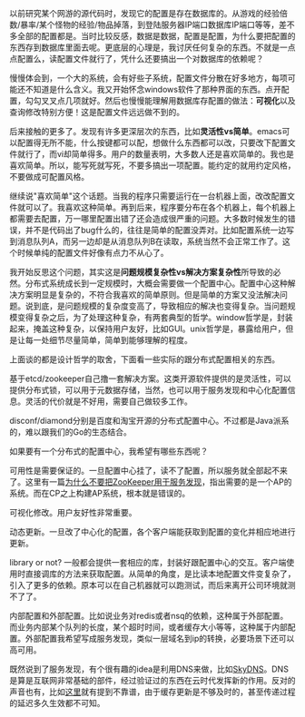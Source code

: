 以前研究某个网游的源代码时，发现它的配置是存在数据库的。从游戏的经验倍数/暴率/某个怪物的经验/物品掉落，到登陆服务器IP端口数据库IP端口等等，差不多全部的配置都是。当时比较反感，数据是数据，配置是配置，为什么要把配置的东西存到数据库里面去呢。更底层的心理是，我讨厌任何复杂的东西。不就是一点点配置么，读配置文件就行了，凭什么还要搞出一个对数据库的依赖呢？

慢慢体会到，一个大的系统，会有好些子系统，配置文件分散在好多地方，每项可能还不知道是什么含义。我又开始怀念windows软件了那种界面的东西。点开配置，勾勾叉叉点几项就好。然后也慢慢能理解用数据库存配置的做法：**可视化**以及查询修改特别方便！这是配置文件远远做不到的。

后来接触的更多了。发现有许多更深层次的东西，比如**灵活性vs简单**。emacs可以配置得无所不能，什么按键都可以配，想做什么东西都可以改，只要改下配置文件就行了，而vi却简单得多。用户的数量表明，大多数人还是喜欢简单的。我也是喜欢简单。所以，能写死就写死，不要多搞出一项配置。能约定的就用约定风格，不要做成可配置风格。

继续说"喜欢简单"这个话题。当我的程序只需要运行在一台机器上面，改改配置文件就可以了。我喜欢这种简单。再到后来，程序要分布在各个机器上，每个机器上都需要去配置，万一哪里配置出错了还会造成很严重的问题。大多数时候发生的错误，并不是代码出了bug什么的，往往是简单的配置没弄对。比如配置系统一边写到消息队列A，而另一边却是从消息队列B在读取，系统当然不会正常工作了。这个时候单纯的配置文件好像有点力不从心了。

我开始反思这个问题，其实这是**问题规模复杂性vs解决方案复杂性**所导致的必然。分布式系统成长到一定规模时，大概会需要做一个配置中心。配置中心这种解决方案明显是复杂的，不符合我喜欢的简单原则。但是简单的方案又没法解决问题。说到底，是问题规模的复杂度变高了，导致相应的解决也变得复杂。当问题规模变得复杂之后，为了处理这种复杂，有两套典型的哲学。window哲学是，封装起来，掩盖这种复杂，以保持用户友好，比如GUI。unix哲学是，暴露给用户，但是让每一处细节尽量简单，简单到能够理解的程度。

上面谈的都是设计哲学的取舍，下面看一些实际的跟分布式配置相关的东西。

基于etcd/zookeeper自己撸一套解决方案。这类开源软件提供的是灵活性，可以提供分布式锁，可以用于元数据存储，当然，也可以用于服务发现和中心化配置信息。灵活的代价就是不好用，需要自己做较多工作。

disconf/diamond分别是百度和淘宝开源的分布式配置中心。不过都是Java派系的，难以跟我们的Go的生态结合。

如果要有一个分布式的配置中心，我希望有哪些东西呢？

可用性是需要保证的。一旦配置中心挂了，读不了配置，所以服务就全部起不来了。这里有一篇[为什么不要把ZooKeeper用于服务发现](http://www.infoq.com/cn/news/2014/12/zookeeper-service-finding)，指出需要的是一个AP的系统。而在CP之上构建AP系统，根本就是错误的。

可视化修改。用户友好性非常重要。

动态更新。一旦改了中心化的配置，各个客户端能获取到配置的变化并相应地进行更新。

library or not? 一般都会提供一套相应的库，封装好跟配置中心的交互。客户端使用时直接调库的方法来获取配置。从简单的角度，是比读本地配置文件变复杂了，引入了更多的依赖。原本可以在自己机器就可以跑测试，而后来离开公司环境就测不了了。

内部配置和外部配置。比如说业务对redis或者nsq的依赖，这种属于外部配置。而业务内部某个队列的长度，某个超时时间，或者缓存大小等等，这种属于内部配置。外部配置我希望写成服务发现，类似一层域名到ip的转换，必要场景下还可以高可用。

既然说到了服务发现，有个很有趣的idea是利用DNS来做，比如[SkyDNS](https://github.com/skynetservices/skydns)。DNS是算是互联网非常基础的部件，经过验证过的东西在云时代发挥新的作用。反对的声音也有，比如[这里](http://nerds.airbnb.com/smartstack-service-discovery-cloud/)就有提到不靠谱，由于缓存更新是不够及时的，甚至传递过程的延迟多久生效都不可知。
